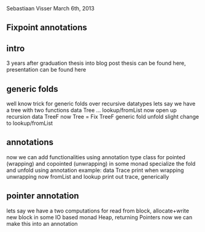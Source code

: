 <article>

<div class=meta>
<span class=author>Sebastiaan Visser</span>
<span class=date>March 6th, 2013</span>
</div>

# Fixpoint annotations

## intro

3 years after graduation
thesis into blog post
thesis can be found here, presentation can be found here

## generic folds

well know trick for generic folds over recursive datatypes
lets say we have a tree with two functions
data Tree ...
lookup/fromList
now open up recursion
data TreeF
now Tree = Fix TreeF
generic fold unfold
slight change to lookup/fromList

## annotations

now we can add functionalities using annotation
type class for pointed (wrapping) and copointed (unwrapping) in some monad
specialize the fold and unfold using annotation
example: data Trace
print when wrapping unwrapping
now fromList and lookup print out trace, generically

## pointer annotation

lets say we have a two computations for read from block, allocate+write new block
in some IO based monad Heap, returning Pointers
now we can make this into an annotation


</article>
